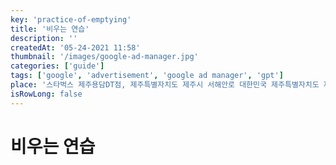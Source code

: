 ```yaml
---
key: 'practice-of-emptying'
title: '비우는 연습'
description: ''
createdAt: '05-24-2021 11:58'
thumbnail: '/images/google-ad-manager.jpg'
categories: ['guide']
tags: ['google', 'advertisement', 'google ad manager', 'gpt']
place: '스타벅스 제주용담DT점, 제주특별자치도 제주시 서해안로 대한민국 제주특별자치도 제주시 서해안로 제주특별자치도 380 화이트하우스'
isRowLong: false
---
```


# 비우는 연습
